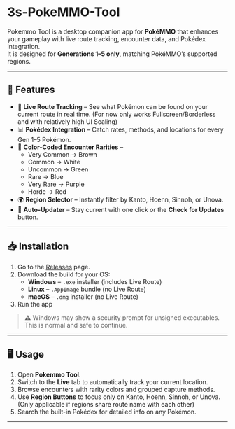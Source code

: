 # 3s-PokeMMO-Tool

Pokemmo Tool is a desktop companion app for **PokéMMO** that enhances your gameplay with live route tracking, encounter data, and Pokédex integration.  
It is designed for **Generations 1–5 only**, matching PokéMMO’s supported regions.

---

## 🚀 Features
- 📍 **Live Route Tracking** – See what Pokémon can be found on your current route in real time.  (For now only works Fullscreen/Borderless and with relatively high UI Scaling)
- 📊 **Pokédex Integration** – Catch rates, methods, and locations for every Gen 1–5 Pokémon.  
- 🎨 **Color-Coded Encounter Rarities** –  
  - Very Common → Brown  
  - Common → White  
  - Uncommon → Green  
  - Rare → Blue  
  - Very Rare → Purple  
  - Horde → Red  
- 🌍 **Region Selector** – Instantly filter by Kanto, Hoenn, Sinnoh, or Unova.  
- 🔄 **Auto-Updater** – Stay current with one click or the **Check for Updates** button.  

---

## 📥 Installation
1. Go to the [Releases](https://github.com/muphy09/3s-PokeMMO-Tool/releases) page.
2. Download the build for your OS:
   - **Windows** – `.exe` installer (includes Live Route)
   - **Linux** – `.AppImage` bundle (no Live Route)
   - **macOS** – `.dmg` installer (no Live Route)
3. Run the app

> ⚠️ Windows may show a security prompt for unsigned executables. This is normal and safe to continue.

---

## 🖥 Usage
1. Open **Pokemmo Tool**.  
2. Switch to the **Live** tab to automatically track your current location.  
3. Browse encounters with rarity colors and grouped capture methods.  
4. Use **Region Buttons** to focus only on Kanto, Hoenn, Sinnoh, or Unova. (Only applicable if regions share route name with each other) 
5. Search the built-in Pokédex for detailed info on any Pokémon.  

---



